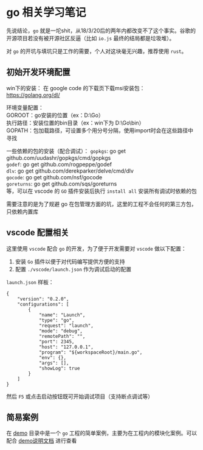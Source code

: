 # go 相关学习笔记
先说结论，`go` 就是一坨shit，从18/3/20后的两年内都改变不了这个事实。谷歌的开源项目若没有被开源社区反逼（比如 `io.js` 最终的结局都是垃圾堆）。

对 `go` 的开坑与填坑只是工作的需要，个人对这块毫无兴趣，推荐使用 `rust`。

## 初始开发环境配置
win下的安装：
在 google code 的下载页下载msi安装包：https://golang.org/dl/

环境变量配置：  
GOROOT：go安装的位置（ex：D:\Go）  
执行路径：安装位置的bin目录（ex：win下为 D:\Go\bin）  
GOPATH：包加载路径，可设置多个用分号分隔，使用import时会在这些路径中寻找

一些依赖的包的安装（配合调试）：
`gopkgs`: go get github.com/uudashr/gopkgs/cmd/gopkgs  
`godef`: go get github.com/rogpeppe/godef  
`dlv`: go get github.com/derekparker/delve/cmd/dlv  
`gocode`: go get github.com/nsf/gocode  
`goreturns`: go get github.com/sqs/goreturns  
等，可以在 vscode 的 `GO` 插件安装后执行 `install all` 安装所有调试时依赖的包

需要注意的是为了规避 go 在包管理方面的坑，这里的工程不会任何的第三方包，只依赖内置库

## vscode 配置相关
这里使用 `vscode` 配合 `go` 的开发，为了便于开发需要对 `vscode` 做以下配置：  
1. 安装 `Go` 插件以便于对代码编写提供方便的支持  
1. 配置 `./vscode/launch.json` 作为调试启动的配置

`launch.json` 样板：

```
{
    "version": "0.2.0",
    "configurations": [
        {
            "name": "Launch",
            "type": "go",
            "request": "launch",
            "mode": "debug",
            "remotePath": "",
            "port": 2345,
            "host": "127.0.0.1",
            "program": "${workspaceRoot}/main.go",
            "env": {},
            "args": [],
            "showLog": true
        }
    ]
}
```

然后 `F5` 或点击启动按钮既可开始调试项目（支持断点调试等）

## 简易案例
在 [demo](/demo) 目录中是一个 `go` 工程的简单案例，主要为在工程内的模块化案例。可以配合 [demo说明文档](/demo.md) 进行查看